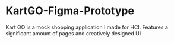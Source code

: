 # KartGO-Figma-Prototype
Kart GO is a mock shopping application I made for HCI. Features a significant amount of pages and creatively designed UI
